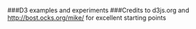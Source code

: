 ###D3 examples and experiments
###Credits to d3js.org and http://bost.ocks.org/mike/ for excellent starting points